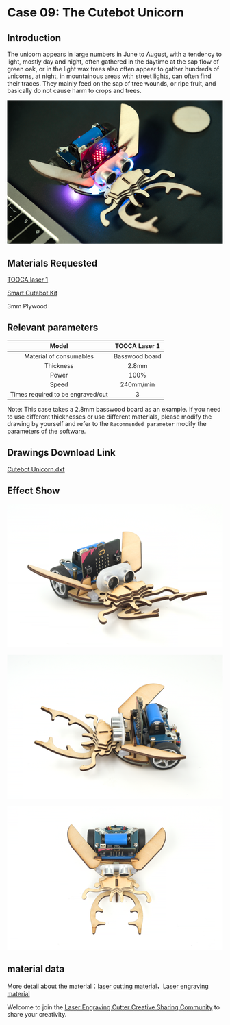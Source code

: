 # Case 09: The Cutebot Unicorn

## Introduction

The unicorn appears in large numbers in June to August, with a tendency to light, mostly day and night, often gathered in the daytime at the sap flow of green oak, or in the light wax trees also often appear to gather hundreds of unicorns, at night, in mountainous areas with street lights, can often find their traces. They mainly feed on the sap of tree wounds, or ripe fruit, and basically do not cause harm to crops and trees.

![](./images/tooca-laser-1-case-09-01.png)

## Materials Requested

[TOOCA laser 1](https://www.elecfreaks.com/elecfreaks-tooca-laser-1.html)

[Smart Cutebot Kit](https://www.elecfreaks.com/micro-bit-smart-cutebot.html)

3mm Plywood

## Relevant parameters

|Model|TOOCA Laser 1|
|:-------:|:-------:|
|Material of consumables|Basswood board|
|Thickness|2.8mm|
|Power|100%|
|Speed|240mm/min|
|Times required to be engraved/cut|3|

Note: This case takes a 2.8mm basswood board as an example. If you need to use different thicknesses or use different materials, please modify the drawing by yourself and refer to the `Recommended parameter` modify the parameters of the software.

## Drawings Download Link

[Cutebot Unicorn.dxf](https://github.com/elecfreaks/learn-en/raw/master/tooca-laser-1/file/Cutebot-Unicorn.dxf.zip)


## Effect Show

![](./images/tooca-laser-1-case-09-02.png)

![](./images/tooca-laser-1-case-09-03.png)

![](./images/tooca-laser-1-case-09-04.png)


## material data

More detail about the material：[laser cutting material](https://elecfreaks.com/download/tooca-laser/Cutting.zip)，[Laser engraving material](https://elecfreaks.com/download/tooca-laser/engraving.zip)



Welcome to join the [Laser Engraving Cutter Creative Sharing Community](https://www.facebook.com/groups/1152321032019436/) to share your creativity.
